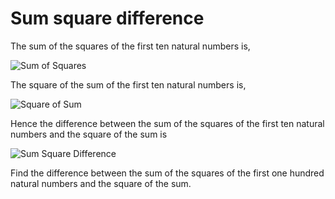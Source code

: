 # Sum square difference

The sum of the squares of the first ten natural numbers is,

<img alt="Sum of Squares" src="https://latex.codecogs.com/gif.latex?1^2+2^2+...+10^2=385" />

The square of the sum of the first ten natural numbers is,

<img alt="Square of Sum" src="https://latex.codecogs.com/gif.latex?(1+2+...+10)^2=55^2=3025" />

Hence the difference between the sum of the squares of the first ten natural numbers and the square of the sum is

<img alt="Sum Square Difference" src="https://latex.codecogs.com/gif.latex?3025-385=2640." />

Find the difference between the sum of the squares of the first one hundred natural numbers and the square of the sum.
